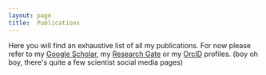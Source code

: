 ```yaml
---
layout: page
title:  Publications
---
```


Here you will find an exhaustive list of all my publications. For now
please refer to my [Google Scholar](https://scholar.google.de/citations?user=2Fs3Z1QAAAAJ&hl=de), my [Research Gate](https://www.researchgate.net/profile/Bastian_David2) or my [OrcID](https://orcid.org/0000-0002-0146-0629) profiles.
(boy oh boy, there's quite a few scientist social media pages)
